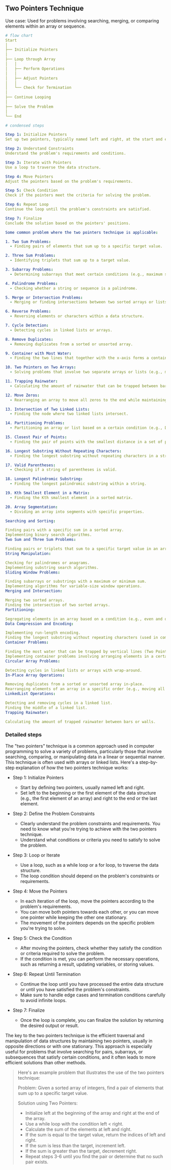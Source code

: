 ## Two Pointers Technique

Use case: Used for problems involving searching, merging, or comparing elements within an array or sequence.

```yaml
# flow chart
Start
│
├── Initialize Pointers
│
├── Loop through Array
│   │
│   ├── Perform Operations
│   │
│   ├── Adjust Pointers
│   │
│   └── Check for Termination
│
├── Continue Looping
│
├── Solve the Problem
│
└── End
```

```yaml
# condensed steps

Step 1: Initialize Pointers
Set up two pointers, typically named left and right, at the start and end of the data structure.

Step 2: Understand Constraints
Understand the problem's requirements and conditions.

Step 3: Iterate with Pointers
Use a loop to traverse the data structure.

Step 4: Move Pointers
Adjust the pointers based on the problem's requirements.

Step 5: Check Condition
Check if the pointers meet the criteria for solving the problem.

Step 6: Repeat Loop
Continue the loop until the problem's constraints are satisfied.

Step 7: Finalize
Conclude the solution based on the pointers' positions.
```

```yaml
Some common problem where the two pointers technique is applicable:

1. Two Sum Problems:
  - Finding pairs of elements that sum up to a specific target value.

2. Three Sum Problems:
  - Identifying triplets that sum up to a target value.

3. Subarray Problems:
  - Determining subarrays that meet certain conditions (e.g., maximum sum subarray).

4. Palindrome Problems:
  - Checking whether a string or sequence is a palindrome.

5. Merge or Intersection Problems:
  - Merging or finding intersections between two sorted arrays or lists.

6. Reverse Problems:
  - Reversing elements or characters within a data structure.

7. Cycle Detection:
  - Detecting cycles in linked lists or arrays.

8. Remove Duplicates:
  - Removing duplicates from a sorted or unsorted array.

9. Container with Most Water:
  - Finding the two lines that together with the x-axis forms a container that contains the most water.

10. Two Pointers on Two Arrays:
  - Solving problems that involve two separate arrays or lists (e.g., merging two sorted arrays).

11. Trapping Rainwater:
  - Calculating the amount of rainwater that can be trapped between bars.

12. Move Zeros:
  - Rearranging an array to move all zeros to the end while maintaining relative order of non-zero elements.

13. Intersection of Two Linked Lists:
  - Finding the node where two linked lists intersect.

14. Partitioning Problems:
  - Partitioning an array or list based on a certain condition (e.g., Dutch National Flag problem).

15. Closest Pair of Points:
  - Finding the pair of points with the smallest distance in a set of points.

16. Longest Substring Without Repeating Characters:
  - Finding the longest substring without repeating characters in a string.

17. Valid Parentheses:
  - Checking if a string of parentheses is valid.

18. Longest Palindromic Substring:
  - Finding the longest palindromic substring within a string.

19. Kth Smallest Element in a Matrix:
  - Finding the Kth smallest element in a sorted matrix.

20. Array Segmentation:
  - Dividing an array into segments with specific properties.

Searching and Sorting:

Finding pairs with a specific sum in a sorted array.
Implementing binary search algorithms.
Two Sum and Three Sum Problems:

Finding pairs or triplets that sum to a specific target value in an array.
String Manipulation:

Checking for palindromes or anagrams.
Implementing substring search algorithms.
Sliding Window Problems:

Finding subarrays or substrings with a maximum or minimum sum.
Implementing algorithms for variable-size window operations.
Merging and Intersection:

Merging two sorted arrays.
Finding the intersection of two sorted arrays.
Partitioning:

Segregating elements in an array based on a condition (e.g., even and odd, positive and negative).
Data Compression and Encoding:

Implementing run-length encoding.
Finding the longest substring without repeating characters (used in compression algorithms).
Container Problems:

Finding the most water that can be trapped by vertical lines (Two Pointers can be used to optimize this problem).
Implementing container problems involving arranging elements in a certain way.
Circular Array Problems:

Detecting cycles in linked lists or arrays with wrap-around.
In-Place Array Operations:

Removing duplicates from a sorted or unsorted array in-place.
Rearranging elements of an array in a specific order (e.g., moving all zeros to one side).
LinkedList Operations:

Detecting and removing cycles in a linked list.
Finding the middle of a linked list.
Trapping Rainwater:

Calculating the amount of trapped rainwater between bars or walls.
```

### Detailed steps

The "two pointers" technique is a common approach used in computer programming to solve a variety of problems, particularly those that involve searching, comparing, or manipulating data in a linear or sequential manner. This technique is often used with arrays or linked lists. Here's a step-by-step explanation of how the two pointers technique works:

- Step 1: Initialize Pointers
    - Start by defining two pointers, usually named left and right.
    - Set left to the beginning or the first element of the data structure (e.g., the first element of an array) and right to the end or the last element.

- Step 2: Define the Problem Constraints
    - Clearly understand the problem constraints and requirements. You need to know what you're trying to achieve with the two pointers technique.
    - Understand what conditions or criteria you need to satisfy to solve the problem.

- Step 3: Loop or Iterate
    - Use a loop, such as a while loop or a for loop, to traverse the data structure.
    - The loop condition should depend on the problem's constraints or requirements.

- Step 4: Move the Pointers
    - In each iteration of the loop, move the pointers according to the problem's requirements.
    - You can move both pointers towards each other, or you can move one pointer while keeping the other one stationary.
    - The movement of the pointers depends on the specific problem you're trying to solve.

- Step 5: Check the Condition
    - After moving the pointers, check whether they satisfy the condition or criteria required to solve the problem.
    - If the condition is met, you can perform the necessary operations, such as returning a result, updating variables, or storing values.

- Step 6: Repeat Until Termination
    - Continue the loop until you have processed the entire data structure or until you have satisfied the problem's constraints.
    - Make sure to handle edge cases and termination conditions carefully to avoid infinite loops.

- Step 7: Finalize
    - Once the loop is complete, you can finalize the solution by returning the desired output or result.

The key to the two pointers technique is the efficient traversal and manipulation of data structures by maintaining two pointers, usually in opposite directions or with one stationary. This approach is especially useful for problems that involve searching for pairs, subarrays, or subsequences that satisfy certain conditions, and it often leads to more efficient solutions than other methods.

> Here's an example problem that illustrates the use of the two pointers technique:
> 
> Problem: Given a sorted array of integers, find a pair of elements that sum up to a specific target value.
> 
> Solution using Two Pointers:
> 
> - Initialize left at the beginning of the array and right at the end of the array.
> - Use a while loop with the condition left < right.
> - Calculate the sum of the elements at left and right.
> - If the sum is equal to the target value, return the indices of left and right.
> - If the sum is less than the target, increment left.
> - If the sum is greater than the target, decrement right.
> - Repeat steps 3-6 until you find the pair or determine that no such pair exists.
